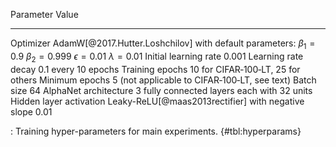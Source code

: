 Parameter                Value
-----------------------  -------------------------------------------------------
Optimizer                AdamW[@2017.Hutter.Loshchilov] with default parameters:
                             $\beta_1=0.9$
                             $\beta_2=0.999$
                             $\epsilon=0.01$
                             $\lambda=0.01$
Initial learning rate    $0.001$
Learning rate decay      $0.1$ every 10 epochs
Training epochs          10 for CIFAR‑100‑LT, 25 for others
Minimum epochs           5 (not applicable to CIFAR‑100‑LT, see text)
Batch size               64
AlphaNet architecture    3 fully connected layers each with 32 units
Hidden layer activation  Leaky-ReLU[@maas2013rectifier] with negative slope 0.01

: Training hyper-parameters for main experiments. {#tbl:hyperparams}
